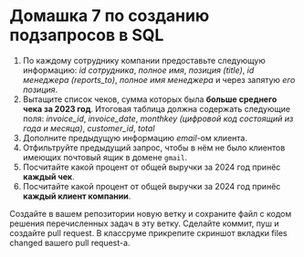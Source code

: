 # Домашка 7 по созданию подзапросов в SQL  

1. По каждому сотруднику компании предоставьте следующую информацию: *id сотрудника*, *полное имя*, *позиция (title)*, *id менеджера (reports_to)*, *полное имя менеджера*  и через запятую *его позиция*.
2. Вытащите список чеков, сумма которых была **больше среднего чека за 2023 год**. Итоговая таблица должна содержать следующие поля: *invoice_id*, *invoice_date*, *monthkey (цифровой код состоящий из года и месяца)*, *customer_id*, *total*
3. Дополните предыдущую информацию *email*-ом клиента.
4. Отфильтруйте предыдущий запрос, чтобы в нём не было клиентов имеющих почтовый ящик в домене `gmail`.
5. Посчитайте какой процент от общей выручки за 2024 год принёс **каждый чек**.
6. Посчитайте какой процент от общей выручки за 2024 год принёс **каждый клиент компании**.

Создайте в вашем репозитории новую ветку и сохраните файл с кодом решения перечисленных задач в эту ветку.
Сделайте коммит, пуш и создайте pull request. В классруме прикрепите скриншот вкладки files changed вашего pull request-а.